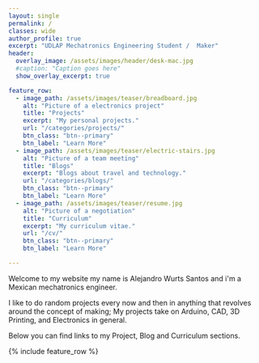```yaml
---
layout: single
permalink: /
classes: wide
author_profile: true
excerpt: "UDLAP Mechatronics Engineering Student /  Maker"
header:
  overlay_image: /assets/images/header/desk-mac.jpg
  #caption: "Caption goes here"
  show_overlay_excerpt: true

feature_row:
  - image_path: /assets/images/teaser/breadboard.jpg
    alt: "Picture of a electronics project"
    title: "Projects"
    excerpt: "My personal projects."
    url: "/categories/projects/"
    btn_class: "btn--primary"
    btn_label: "Learn More"
  - image_path: /assets/images/teaser/electric-stairs.jpg
    alt: "Picture of a team meeting"
    title: "Blogs"
    excerpt: "Blogs about travel and technology."
    url: "/categories/blogs/"
    btn_class: "btn--primary"
    btn_label: "Learn More"
  - image_path: /assets/images/teaser/resume.jpg
    alt: "Picture of a negotiation"
    title: "Curriculum"
    excerpt: "My curriculum vitae."
    url: "/cv/"
    btn_class: "btn--primary"
    btn_label: "Learn More"

---
```

Welcome to my website my name is Alejandro Wurts Santos and i'm a Mexican mechatronics engineer.

I like to do random projects every now and then in anything that revolves around the concept of making; My projects take on Arduino, CAD, 3D Printing, and Electronics in general.

Below you can find links to my Project, Blog and Curriculum sections.


{% include feature_row %}
